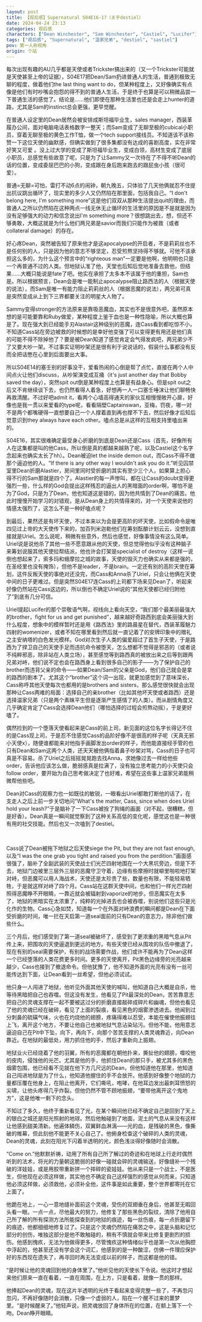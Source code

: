 ```yaml
---
layout: post
title: 【观后感】Supernatural S04E16-17（关于destiel）
date: 2024-04-24 23:13
categories: 观后感
characters: ["Dean Winchester", "Sam Winchester", "Castiel", "Lucifer"]
tags: ["观后感", "Supernatural", "温家兄弟", "destiel", "sastiel"]
pov: 第一人称视角
origin: 个站
---
```


每次出现有趣的AU几乎都是天使或者Trickster搞出来的（又一个Trickster可能就是天使甚至上帝的证据），S04E17把Dean/Sam扔进普通人的生活，普通到极致无聊的程度，做着他们the last thing want to do，但某种程度上，又好像确实有点像是他们有时吵嘴会抱怨的得不到的普通人生活，于是终于也算是可以稍微品尝一下普通生活的感觉了。结论是……他们即使在那种生活里也还是会走上hunter的道路，尤其是Sam的instinct总会更强，更早觉醒。

在普通人设定里的Dean居然会被安排成斯坦福毕业生，sales manager，西装革履办公间，面对电脑电话表格数字一整天；而Sam变成了无聊至极的cubical小职员，穿着无聊至极的黄色工作T恤，做一个tech support接线员。不知道该不该称赞一下这位天使的幽默感，但确实做到了很多集都没有达成的喜剧高度，实在非常好笑又可爱 。没上过大学的变成了斯坦福毕业生，变成白领，高材生变成了底层小职员，总感觉有些故意了呢，只是为了让Sammy又一次待在了不得不听Dean的话的位置，变成委屈巴巴的小狗，变成跟在身后跑来跑去的跟屁虫小孩（很可爱）。

普通=无聊=可怕，雷打不动6点的闹钟，朝九晚五，只体验了几天他俩就忍不住提出抗议跳出循环了，现实里的多少人又仍然陷在那里面，包括我自己。“I don't belong here, I'm something more”这是他们双双从那种生活提出quit的理由，而普通人之所以仍然陷在这种两点一线无休无止循环的生活里的原因是不是就是因为没有足够强大的动力和信念说出I'm something more？很想跳出去，想，但还不够勇敢，大概这就是为什么他们两兄弟是savior而我们只能作为被救（或者collateral damage）的存在。

好心疼Dean，突然被告知了原来他才是这apocalypse的开启者，不是莉莉丝也不是任何别的人，只是因为他的意志不够坚定，忍受煎熬坚持得不够就。可他不该承担这么多的，为什么这个预言中的“righteous man”一定要是他啊，他明明也只是一个再普通不过的人类。但地狱认准了他，天堂也后知后觉地准备去救他，但结果……大概只能说是fate了吧。他实在承担了太多本不该属于他的重担，Sam也是。所以根据预言，Dean会是唯一能制止apocalypse阻止路西法的人（根据天使的说法），而Sam是唯一有能力阻止莉莉丝的人（根据恶魔的说法），两兄弟可真是突然变成从上到下三界都要关注的明星大人物了。

Sammy变得stronger的方法原来是靠吸恶魔血，其实也不是很意外吧，虽然原本想的是可能要靠和Ruby做爱，某种程度上鉴于血也是一种性隐喻，所以大概也算是了。现在强大到已经能手刃Alastair这种级别的恶魔，连Cass看到都吃惊不小，不知道Cass站在旁边被救的时候想的是幸好他变强了可以变得更有用还是他们真的可能不得不除掉他了？要是被Dean知道了感觉肯定会气得发疯吧，两兄弟少不了又要大吵一架。不过事实证明吵架还是很有利于说说话的，假装什么事都没有反而全把话憋在心里到后面要出大事。

所以S04E14的塞壬别的好事没干，爱看热闹的心倒是帮了点忙，直接在两个人中间点火让他们discuss，从吵架演变成互捅（it's just another day that Bobby saved the day），突然spit out倒是某种程度上也算是有益身心。但是spit out之后又不肯继续谈下去，也仍然看得人着急，好想再一人一口塞壬唾沫让他们聊畅快再救清醒。不过好吧admit it，看两个心墙高得通天的家伙互相慢慢敞开心扉，好像也是我一贯以来爱看的type呢，看看隔壁Captainswan，亚梅，罚夜，哪一对不是两个都嘴硬得一直想要自己一个人撑着直到再也撑不下去，然后好像才后知后觉意识到they always have each other。嗑点总是从这样的互相支持里嗑出来的。

S04E16，其实很难确定最受身心折磨的到底是Dean还是Cass（首先，好像所有人在这集都是叫的他Cass，所以倒是真的都越来越熟了呢，以及Castiel这个名字念起来也确实太长了hh）。Dean被迫let the inside demon out，而Cass不得不做那个逼迫他的人。“If there is any other way I wouldn't ask you do it.”听见囚禁室里Dean折磨Alastier，房间里同时受折磨的其实有至少三个人，如果算上担心得不行的Sam那就是四个了。Alastier的每一声惨叫，都在让Cass的doubt变得更强烈一些，什么样的God会提出这样残忍的逼出人的黑暗面的order啊，哪怕不是为了God，只是为了Dean，他也知道这是错的，因为他共情到了Dean的痛苦。他此时慢慢开始学习的对错观，是从Dean身上的共情得来的，对一个天使来说他的情感太强烈了，这怎么不是一种好嗑点呢？

到最后，果然还是有坏天使，不过本来以为会是更高阶的坏天使，比如假命令是唯四见过上帝的大天使传下来的，加百列米迦勒他们在筹划酝酿计划云云，没想到直接就是Uriel。怎么说呢，稍微有些意外，然后也感觉，好像事情没有这么简单。Uriel说是说他杀了其他一些不愿意跟从他的天使，但总觉得他似乎没有这种脑子来筹划说服其他天使拉帮结派，他也许会打架是specialist of destroy（这样一说倒也想起来了，索多玛和蛾摩拉之城的故事，天使的毁灭力也确实从来都是强的，在圣经里也没有掩饰），但他不是leader，不是brain。一定还有别的高阶天使在筹划，这件反叛天使的事绝对还没完，而Cass和Anna杀了Uriel，只会让他俩在天使中间的日子更难过。但是突然S04E17连Cass的上司都下场来见Dean了，听起来好像仍然站在Cass这边的，所以倒也不确定Uriel说的“其他天使都已经归附他了”到底有几分可信。

Uriel提起Lucifer的那个崇敬语气啊，视线向上看向天空，“我们那个最美丽最强大的brother，fight for us and get punished”，越来越好奇路西到底会美丽强大到什么程度，想象中的模样暂时还是用《路西法》里的路晨星在替代，西装革履魅力四射的womenizer，或者不知在哪里看到然后就一直记着了的安牌印象中的赠礼之主安纳塔的白色发光模样。God对次生子人类的偏爱超过了首生子天使，于是路西为了捍卫自己的天使手足而违抗命令被堕天，怎么想都不觉得是邪恶的（或者说不纯粹邪恶，除非站在人类立场），甚至感觉等到路西真的被放出来之后等到跟两兄弟对峙，他们说不定也会在路西身上看到很多自己的影子——为了保护自己的brother而违背父亲的命令——如果Dean/Sam的父亲是God，他们自己就会是拿的路西的剧本了。尤其这个“brother”这个词一出现，就更加感觉到了意味深长，Cass称呼其他天使每次也都用的是brothers and sisters，那么感觉很快就会出现那种让Cass两难的局面：选择自己的亲brother（比如其他坏天使或者路西）还是选择温家兄弟（只是两个素昧平生但是逐渐产生感情了的人类）。而从剧情角度又几乎确定肯定了Cass会选择Dean他们（哪怕选择的过程会煎熬动摇），于是更好嗑了。

偶然捡到的一个堕落天使看起来是Cass的前上司，新见面的这位名字长得记不住的是Cass现上司，于是忍不住感觉Cass的品阶好像不是很高的样子呢（天真无邪小天使x），随便谁都能来对他指手画脚发出order的样子，而他能直接经手管的也只有Dean和Sam这两个人类，还天天被他俩指着鼻子吵架对骂，Cass的日子也可真是不容易。杀了Uriel之后摇摇晃晃跑去找Anna，求她像过去一样给他些order，告诉他应该怎么做，脆弱感真是拉满了，没有独立思考能力的小天使只会follow order，要开始为自己思考做决定了也好难，希望在这些事上温家兄弟能稍微帮他些吧。

Dean对Cass的观察力也一如既往的敏锐，一眼看出Uriel都敢打断他的话了，在支走人之后上前一步关切地问“What's the matter, Cass, since when does Uriel hold your leash?”于是脑补了一下Cass被拴了狗绳的画面（对不起，很糟糕，但是好香）。Dean真是一瞬间就觉察到了这种关系高低的变化呢，感觉这也是一种很有用的社交技能。然后也又一次嗑到了destiel。

<br>

Cass说了Dean被拖下地狱之后天使siege the Pit, but they are not fast enough, 以及“I was the one grab you tight and raised you from the perdition.”画面感很强了，脑补了全副武装的天使战士们光芒四射地围在一个大黑坑旁边，但是下不去，地狱门边被里三层外三层的恶魔守卫守着，边缘有些摩擦时就噼里啪啦地打架对峙，但恶魔可以用人海战术，天使还是太珍贵了些，数量也有限，不能轻易牺牲，于是就这样对峙了四个月。Cass站在这群天使中间，也和他们一样光芒四射照得恶魔睁不开眼睛，一靠近就会被辐射到vaporize的地步。但恶魔实在太多了，地狱的黑暗实在太浓重了，纯粹的光掉进去也会被吞噬，别说他们这些只是光化作的生物。Cass心急如焚，知道每一个在外面对峙浪费的瞬间都是Dean在下面受折磨的时间，唯一拦在天启第一道seal面前的只有Dean的意志力，除非他们做些什么。

三个月后，他们感受到了第一道seal被破坏了，感受到了更浓重的黑暗气息从Pit传上来，把围攻的天使逼退到更远的地方。有些天使已经从围攻的队伍中撤退了，现在有别的seal需要保护，有别的战场需要作战，他们或许不能再为了Dean这样一个已经堕落的人类花费更多时间。更多的天使离开，Pit黑色边缘旁的光亮越来越少，Cass也接到了撤退命令。但他犹豫了，他不知道外面的光亮有没有一丝可能传达到下面，让Dean看到一丝希望，但他必须试试。

他只身一人闯进了地狱，他听见外面其他天使的喊叫，他知道自己大概是自杀，他等待黑暗把自己也吞噬。但这没有发生，他看见了Pit最深处的Dean，苦苦靠意志把自己的灵魂支撑在一起不要被这过分的折磨直接敲碎成碎片和幽魂，但他也看见了他的灵魂已经在破碎，看见了上面的裂痕，看见黑色的烟雾渗透进去。他闻到过分刺鼻的硫磺气味，火也在灼烧他的翅膀，疼痛得难以忍受，本能在催使他振翅往上飞，离开这个地方，不要让他自己也被地狱气息沾染玷污。但他不能，他用意志逼迫自己在Pit中下坠，向下，再向下，向那个苦苦支撑的人类灵魂靠近，向Dean靠近。在地狱的最低处，用力抓住他的手，然后才重新向上振翅。

地狱业火已经烧着了他的羽翼，所有的恶魔都在朝他扑来，撕扯他的翅膀，噬咬他的皮肉，侵蚀他的光芒。尤其是他的手，他抓住Dean的那只手，被尤其多的黑色烟雾包围，他已经看不见就在他下方几尺远的Dean，但他知道他在那里，他知道自己闯进地狱是为了什么，他知道他握住的手不会放开。他感到好像整个地狱的力量都压覆在他身上，在阻止他离开，它们嘶吼，咆哮，在他耳边发出最刺耳愤怒的尖啸，让他头疼得几乎炸裂。但他仍然不管不顾地振翅，“要带他离开这个鬼地方”，这是他唯一剩下的念头。

不知过了多久，他终于重新看见了光，在某个瞬间他已经不确定自己是回到了天上的银白之城还是阳光照射的地球。然后他触碰到了地面，泥土的气息从来没有这样让他感到甜美清新。他遍体鳞伤，双翼鲜血淋漓——光的血，是残破的黑色，像撕破的帷幕，但此刻他不能更不关心自己了。他俯身检查这个破碎的人类的灵魂，Dean的灵魂，此刻在阳光下闪着半透明的光，颜色浅淡得好像随时会消散。

“Come on.”他默默祈祷，动用了所有自己所了解过的奇迹和在地球上行走时偶然听到的法术，将光的力量朝这脆弱的好像一碰就会碎的灵魂输送，好像缝补一个残破的洋娃娃，或是用胶带重新拼一个摔碎的瓷娃娃。他从来只是一个战士，不是医生，但他现在必须这样做，其实他也不确定自己这样强烈的感觉从何而来，只知道他必须这样做，必须救他，必须补全他，这件事是如此重要，整个世界都寄托在它上面了。

他跪在地上，一心一意地缝补面前这个灵魂，受伤的双翅垂在身后，他甚至无暇回头看一眼。一点一点，尽他最大的努力，他修复了那些黑色的裂纹，清除了他用自己所了解的所有探测方法所能探查到的地狱的痕迹，每一丝伤痕，每一点折磨留下的痕迹，他都细细地修复过了。只是这个灵魂仍然陷在痛苦之中，这是头脑和记忆部分的创伤，唯独这部分是他不敢触碰的，稍有不慎就会带来比修复更剧烈的损伤。他感到愧疚，无法为他做得更多，尽管愧疚这种情绪似乎也是第一次从他胸腔中浮起的，他甚至还没有学会这个词汇，他感到的是一种酸涩，仿佛一件理应保护好的东西现在遗失了，再寻回时再无法变成以前的样子，而这都是他的错。

“是时候让他的灵魂回到他的身体里了。”他听见他的天使长下令说。他这时才想起来他们原来一直在看着，一直在周围，在上方，只是看着，就像一贯的那样。

他捧起Dean的灵魂，现在这片半透明的光终于看起来变得完整一些了，不再忽闪忽闪，不再好像随时会消散，只像一个虚弱的人，陷在一个醒不过来的噩梦里。“是时候醒来了。”他轻声说，把灵魂放回了身体所在的位置，在额上落下一个吻。Dean睁开眼睛。
